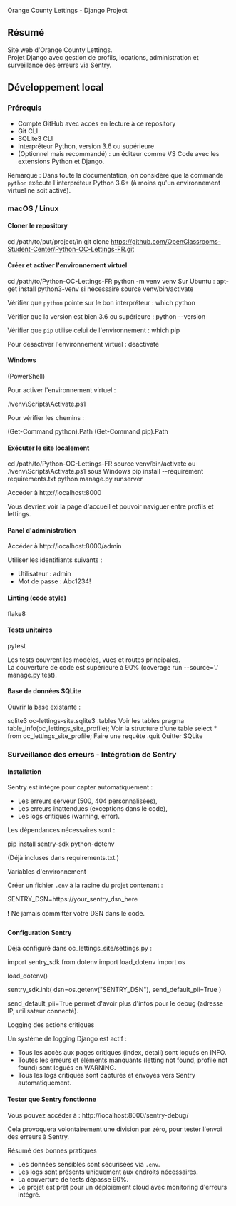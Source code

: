 Orange County Lettings - Django Project

## Résumé

Site web d'Orange County Lettings.  
Projet Django avec gestion de profils, locations, administration et surveillance des erreurs via Sentry.

## Développement local

### Prérequis

- Compte GitHub avec accès en lecture à ce repository
- Git CLI
- SQLite3 CLI
- Interpréteur Python, version 3.6 ou supérieure
- (Optionnel mais recommandé) : un éditeur comme VS Code avec les extensions Python et Django.

Remarque :
Dans toute la documentation, on considère que la commande `python` exécute l'interpréteur Python 3.6+ (à moins qu'un environnement virtuel ne soit activé).

### macOS / Linux

#### Cloner le repository

cd /path/to/put/project/in
git clone https://github.com/OpenClassrooms-Student-Center/Python-OC-Lettings-FR.git

#### Créer et activer l'environnement virtuel

cd /path/to/Python-OC-Lettings-FR
python -m venv venv
Sur Ubuntu : apt-get install python3-venv si nécessaire
source venv/bin/activate

Vérifier que `python` pointe sur le bon interpréteur :
which python

Vérifier que la version est bien 3.6 ou supérieure :
python --version

Vérifier que `pip` utilise celui de l'environnement :
which pip

Pour désactiver l'environnement virtuel :
deactivate

#### Windows 

(PowerShell)

Pour activer l'environnement virtuel :

.\venv\Scripts\Activate.ps1

Pour vérifier les chemins :

(Get-Command python).Path
(Get-Command pip).Path

#### Exécuter le site localement

cd /path/to/Python-OC-Lettings-FR
source venv/bin/activate  ou .\venv\Scripts\Activate.ps1 sous Windows
pip install --requirement requirements.txt
python manage.py runserver

Accéder à http://localhost:8000

Vous devriez voir la page d'accueil et pouvoir naviguer entre profils et lettings.

#### Panel d'administration

Accéder à http://localhost:8000/admin

Utiliser les identifiants suivants :
- Utilisateur : admin
- Mot de passe : Abc1234!

#### Linting (code style)

flake8

#### Tests unitaires

pytest

Les tests couvrent les modèles, vues et routes principales.  
La couverture de code est supérieure à 90% (coverage run --source='.' manage.py test).

#### Base de données SQLite

Ouvrir la base existante :

sqlite3 oc-lettings-site.sqlite3
.tables                   Voir les tables
pragma table_info(oc_lettings_site_profile);   Voir la structure d'une table
select * from oc_lettings_site_profile;         Faire une requête
.quit                    Quitter SQLite

### Surveillance des erreurs - Intégration de Sentry

#### Installation

Sentry est intégré pour capter automatiquement :
- Les erreurs serveur (500, 404 personnalisées),
- Les erreurs inattendues (exceptions dans le code),
- Les logs critiques (warning, error).

Les dépendances nécessaires sont :

pip install sentry-sdk python-dotenv

(Déjà incluses dans requirements.txt.)

Variables d'environnement

Créer un fichier `.env` à la racine du projet contenant :

SENTRY_DSN=https://your_sentry_dsn_here

❗ Ne jamais committer votre DSN dans le code.

#### Configuration Sentry

Déjà configuré dans oc_lettings_site/settings.py :

import sentry_sdk
from dotenv import load_dotenv
import os

load_dotenv()

sentry_sdk.init(
    dsn=os.getenv("SENTRY_DSN"),
    send_default_pii=True
)

send_default_pii=True permet d'avoir plus d'infos pour le debug (adresse IP, utilisateur connecté).

Logging des actions critiques

Un système de logging Django est actif :
- Tous les accès aux pages critiques (index, detail) sont logués en INFO.
- Toutes les erreurs et éléments manquants (letting not found, profile not found) sont logués en WARNING.
- Tous les logs critiques sont capturés et envoyés vers Sentry automatiquement.

#### Tester que Sentry fonctionne

Vous pouvez accéder à :
http://localhost:8000/sentry-debug/

Cela provoquera volontairement une division par zéro, pour tester l'envoi des erreurs à Sentry.

Résumé des bonnes pratiques

- Les données sensibles sont sécurisées via `.env`.
- Les logs sont présents uniquement aux endroits nécessaires.
- La couverture de tests dépasse 90%.
- Le projet est prêt pour un déploiement cloud avec monitoring d'erreurs intégré.
